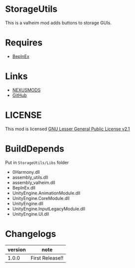 # StorageUtils

This is a valheim mod adds buttons to storage GUIs.

# Requires

- [BepInEx](https://valheim.thunderstore.io/package/denikson/BepInExPack_Valheim/)

# Links

- [NEXUSMODS](https://www.nexusmods.com/valheim/mods/337)
- [GitHub](https://github.com/wataamewatagashi/StorageUtils/tree/master)

# LICENSE

This mod is
licensed [GNU Lesser General Public License v2.1](https://github.com/wataamewatagashi/StorageUtils/blob/master/LICENSE)

# BuildDepends

Put in `StorageUtils/Libs` folder

- 0Harmony.dll
- assembly_utils.dll
- assembly_valheim.dll
- BepInEx.dll
- UnityEngine.AnimationModule.dll
- UnityEngine.CoreModule.dll
- UnityEngine.dll
- UnityEngine.InputLegacyModule.dll
- UnityEngine.UI.dll

# Changelogs

| version | note            |
| ------- | --------------- |
| 1.0.0   | First Release!! |

